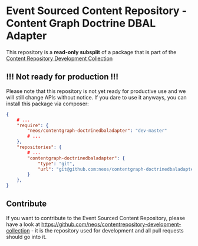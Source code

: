 # Event Sourced Content Repository - Content Graph Doctrine DBAL Adapter

This repository is a **read-only subsplit** of a package that is part of the [Content Repository Development Collection](https://github.com/neos/contentrepository-development-collection)

## !!! Not ready for production !!!

Please note that this repository is not yet ready for productive use and we will still change APIs without notice.
If you dare to use it anyways, you can install this package via composer:

```json
{
    # ...
    "require": {
        "neos/contentgraph-doctrinedbaladapter": "dev-master"
        # ...
    },
    "repositories": {
        # ...
        "contentgraph-doctrinedbaladapter": {
            "type": "git",
            "url": "git@github.com:neos/contentgraph-doctrinedbaladapter.git"
        }
    },
}

```


Contribute
----------

If you want to contribute to the Event Sourced Content Repository, please have a look at
https://github.com/neos/contentrepository-development-collection - it is the repository
used for development and all pull requests should go into it.
